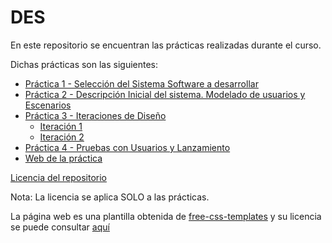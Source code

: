 # DES

En este repositorio se encuentran las prácticas realizadas durante el curso.

Dichas prácticas son las siguientes:

* [Práctica 1 - Selección del Sistema Software a desarrollar](https://github.com/acasadoquijada/DES/tree/master/P1)
* [Práctica 2 - Descripción Inicial del sistema. Modelado de usuarios y Escenarios](https://github.com/acasadoquijada/DES/tree/master/P2)
* [Práctica 3 - Iteraciones de Diseño](https://github.com/acasadoquijada/DES/tree/master/P3)
	* [Iteración 1](https://github.com/acasadoquijada/DES/tree/master/P3/Iteraci%C3%B3n%201)
	* [Iteración 2](https://github.com/acasadoquijada/DES/tree/master/P3/Iteraci%C3%B3n%202)
* [Práctica 4 - Pruebas con Usuarios y Lanzamiento](https://github.com/acasadoquijada/DES/tree/master/P4)
* [Web de la práctica](https://github.com/acasadoquijada/DES/tree/master/web)

[Licencia del repositorio](https://github.com/acasadoquijada/DES/blob/master/LICENSE)

Nota: La licencia se aplica SOLO a las prácticas. 

La página web es una plantilla obtenida de [free-css-templates](http://www.free-css.com/free-css-templates/page207/gotya) y su licencia se puede consultar [aquí](https://github.com/acasadoquijada/DES/blob/master/web/license.txt)